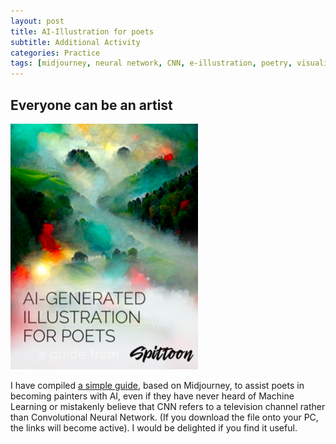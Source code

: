 ```yaml
---
layout: post
title: AI-Illustration for poets
subtitle: Additional Activity
categories: Practice
tags: [midjourney, neural network, CNN, e-illustration, poetry, visualisation, guide]
---
```


## Everyone can be an artist 

 ![AIGuide](/assets/images/banners/AIGuide.png)<br>

I have compiled [a simple guide](https://github.com/Vasilisalook/vasilisalook.github.io/blob/main/AI-Illustration%20for%20Poets.pdf), 
based on Midjourney, to assist poets in becoming painters with AI, 
even if they have never heard of Machine Learning or mistakenly believe 
that CNN refers to a television channel rather than Convolutional Neural Network. 
(If you download the file onto your PC, the links will become active).
I would be delighted if you find it useful.
